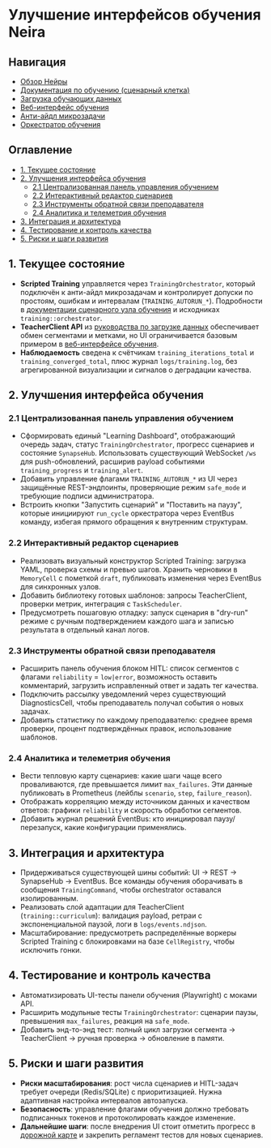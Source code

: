 # Улучшение интерфейсов обучения Neira

<!-- neira:meta
id: NEI-20270515-000001-training-interface-plan
intent: docs
summary: Сформулированы улучшения обучающих интерфейсов, метрики и интеграция с оркестратором.
-->

## Навигация
- [Обзор Нейры](../../README.md)
- [Документация по обучению (сценарный клетка)](../../spinal_cord/TRAINING.md)
- [Загрузка обучающих данных](../guides/training.md)
- [Веб-интерфейс обучения](../guides/web-interface.md)
- [Анти-айдл микрозадачи](../design/anti-idle-system.md)
- [Оркестратор обучения](../../spinal_cord/src/training/orchestrator.rs)

## Оглавление
- [1. Текущее состояние](#1-текущее-состояние)
- [2. Улучшения интерфейса обучения](#2-улучшения-интерфейса-обучения)
  - [2.1 Централизованная панель управления обучением](#21-централизованная-панель-управления-обучением)
  - [2.2 Интерактивный редактор сценариев](#22-интерактивный-редактор-сценариев)
  - [2.3 Инструменты обратной связи преподавателя](#23-инструменты-обратной-связи-преподавателя)
  - [2.4 Аналитика и телеметрия обучения](#24-аналитика-и-телеметрия-обучения)
- [3. Интеграция и архитектура](#3-интеграция-и-архитектура)
- [4. Тестирование и контроль качества](#4-тестирование-и-контроль-качества)
- [5. Риски и шаги развития](#5-риски-и-шаги-развития)

## 1. Текущее состояние

- **Scripted Training** управляется через `TrainingOrchestrator`, который
  подключён к анти-айдл микрозадачам и контролирует допуски по простоям,
  ошибкам и интервалам (`TRAINING_AUTORUN_*`). Подробности в
  [документации сценарного узла обучения](../../spinal_cord/TRAINING.md)
  и исходниках `training::orchestrator`.
- **TeacherClient API** из [руководства по загрузке данных](../guides/training.md#api-teacherclient)
  обеспечивает обмен сегментами и метками, но UI ограничивается базовым
  примером в [веб-интерфейсе обучения](../guides/web-interface.md).
- **Наблюдаемость** сведена к счётчикам `training_iterations_total` и
  `training_converged_total`, плюс журнал `logs/training.log`, без
  агрегированной визуализации и сигналов о деградации качества.

## 2. Улучшения интерфейса обучения

### 2.1 Централизованная панель управления обучением

- Сформировать единый "Learning Dashboard", отображающий очередь задач,
  статус `TrainingOrchestrator`, прогресс сценариев и состояние
  `SynapseHub`. Использовать существующий WebSocket `/ws` для push-обновлений,
  расширив payload событиями `training_progress` и `training_alert`.
- Добавить управление флагами `TRAINING_AUTORUN_*` из UI через защищённые
  REST-эндпоинты, проверяющие режим `safe_mode` и требующие подписи
  администратора.
- Встроить кнопки "Запустить сценарий" и "Поставить на паузу", которые
  инициируют `run_cycle` оркестратора через EventBus команду, избегая
  прямого обращения к внутренним структурам.

### 2.2 Интерактивный редактор сценариев

- Реализовать визуальный конструктор Scripted Training: загрузка YAML,
  проверка схемы и превью шагов. Хранить черновики в `MemoryCell`
  с пометкой `draft`, публиковать изменения через EventBus для синхронных
  узлов.
- Добавить библиотеку готовых шаблонов: запросы TeacherClient, проверки
  метрик, интеграция с `TaskScheduler`.
- Предусмотреть пошаговую отладку: запуск сценария в "dry-run" режиме с
  ручным подтверждением каждого шага и записью результата в отдельный
  канал логов.

### 2.3 Инструменты обратной связи преподавателя

- Расширить панель обучения блоком HITL: список сегментов с флагами
  `reliability` = `low|error`, возможность оставить комментарий,
  загрузить исправленный ответ и задать тег качества.
- Подключить рассылку уведомлений через существующий DiagnosticsCell,
  чтобы преподаватель получал события о новых задачах.
- Добавить статистику по каждому преподавателю: среднее время проверки,
  процент подтверждённых правок, использование шаблонов.

### 2.4 Аналитика и телеметрия обучения

- Вести тепловую карту сценариев: какие шаги чаще всего проваливаются,
  где превышается лимит `max_failures`. Эти данные публиковать в Prometheus
  (лейблы `scenario`, `step`, `failure_reason`).
- Отображать корреляцию между источником данных и качеством ответов:
  графики `reliability` и скорость обработки сегментов.
- Добавить журнал решений EventBus: кто инициировал паузу/перезапуск,
  какие конфигурации применялись.

## 3. Интеграция и архитектура

- Придерживаться существующей шины событий: UI → REST → SynapseHub → EventBus.
  Все команды обучения оборачивать в сообщения `TrainingCommand`, чтобы
  orchestrator оставался изолированным.
- Реализовать слой адаптации для TeacherClient (`training::curriculum`):
  валидация payload, ретраи с экспоненциальной паузой, логи в
  `logs/events.ndjson`.
- Масштабирование: предусмотреть распределённые воркеры Scripted Training
  с блокировками на базе `CellRegistry`, чтобы исключить гонки.

## 4. Тестирование и контроль качества

- Автоматизировать UI-тесты панели обучения (Playwright) с моками API.
- Расширить модульные тесты `TrainingOrchestrator`: сценарии паузы,
  превышения `max_failures`, реакция на `safe_mode`.
- Добавить энд-то-энд тест: полный цикл загрузки сегмента → TeacherClient
  → ручная проверка → обновление в памяти.

## 5. Риски и шаги развития

- **Риски масштабирования**: рост числа сценариев и HITL-задач требует
  очереди (Redis/SQLite) с приоритизацией. Нужна адаптивная настройка
  интервалов автозапуска.
- **Безопасность**: управление флагами обучения должно требовать
  подписанных токенов и протоколировать каждое изменение.
- **Дальнейшие шаги**: после внедрения UI стоит отметить прогресс в
  [дорожной карте](../roadmap.md) и закрепить регламент тестов для новых
  сценариев.
